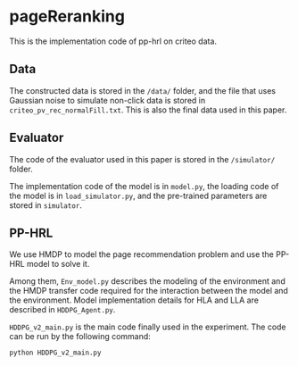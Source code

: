 # pageReranking
This is the implementation code of pp-hrl on criteo data.

## Data
The constructed data is stored in the `/data/` folder, and the file that uses Gaussian noise to simulate non-click data is stored in `criteo_pv_rec_normalFill.txt`. This is also the final data used in this paper.

## Evaluator
The code of the evaluator used in this paper is stored in the `/simulator/` folder. 

The implementation code of the model is in `model.py`, the loading code of the model is in `load_simulator.py`, and the pre-trained parameters are stored in `simulator`.

## PP-HRL
We use HMDP to model the page recommendation problem and use the PP-HRL model to solve it. 

Among them, `Env_model.py` describes the modeling of the environment and the HMDP transfer code required for the interaction between the model and the environment. Model implementation details for HLA and LLA are described in `HDDPG_Agent.py`. 

`HDDPG_v2_main.py` is the main code finally used in the experiment. The code can be run by the following command:
```
python HDDPG_v2_main.py
```
